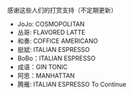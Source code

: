 感谢这些人们的打赏支持（不定期更新）

+ JoJo: COSMOPOLITAN
+ 丛哥: FLAVORED LATTE
+ 和奏: COFFICE AMERICANO
+ 挺斌: ITALIAN ESPRESSO
+ BoBo：ITALIAN ESPRESSO
+ 成语：GIN TONIC
+ 阿思：MANHATTAN
+ 腾雁: ITALIAN ESPRESSO
To Continue
